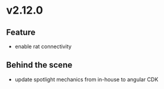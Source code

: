 # v2.12.0

## Feature

- enable rat connectivity

## Behind the scene

- update spotlight mechanics from in-house to angular CDK
